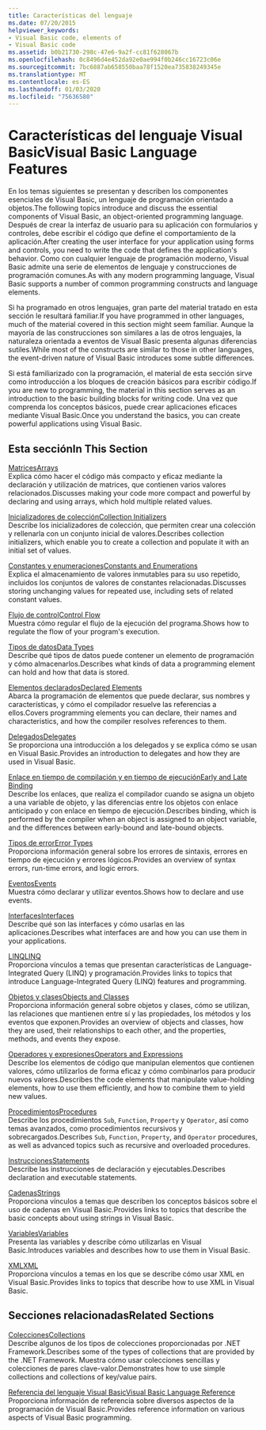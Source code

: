 ```yaml
---
title: Características del lenguaje
ms.date: 07/20/2015
helpviewer_keywords:
- Visual Basic code, elements of
- Visual Basic code
ms.assetid: b0b21730-298c-47e6-9a2f-cc81f628067b
ms.openlocfilehash: 0c8496d4e452da92e0ae994f0b246cc16723c06e
ms.sourcegitcommit: 7bc6887ab658550baa78f1520ea735838249345e
ms.translationtype: MT
ms.contentlocale: es-ES
ms.lasthandoff: 01/03/2020
ms.locfileid: "75636580"
---
```

# <a name="visual-basic-language-features"></a><span data-ttu-id="9cbab-102">Características del lenguaje Visual Basic</span><span class="sxs-lookup"><span data-stu-id="9cbab-102">Visual Basic Language Features</span></span>
<span data-ttu-id="9cbab-103">En los temas siguientes se presentan y describen los componentes esenciales de Visual Basic, un lenguaje de programación orientado a objetos.</span><span class="sxs-lookup"><span data-stu-id="9cbab-103">The following topics introduce and discuss the essential components of Visual Basic, an object-oriented programming language.</span></span> <span data-ttu-id="9cbab-104">Después de crear la interfaz de usuario para su aplicación con formularios y controles, debe escribir el código que define el comportamiento de la aplicación.</span><span class="sxs-lookup"><span data-stu-id="9cbab-104">After creating the user interface for your application using forms and controls, you need to write the code that defines the application's behavior.</span></span> <span data-ttu-id="9cbab-105">Como con cualquier lenguaje de programación moderno, Visual Basic admite una serie de elementos de lenguaje y construcciones de programación comunes.</span><span class="sxs-lookup"><span data-stu-id="9cbab-105">As with any modern programming language, Visual Basic supports a number of common programming constructs and language elements.</span></span>  
  
 <span data-ttu-id="9cbab-106">Si ha programado en otros lenguajes, gran parte del material tratado en esta sección le resultará familiar.</span><span class="sxs-lookup"><span data-stu-id="9cbab-106">If you have programmed in other languages, much of the material covered in this section might seem familiar.</span></span> <span data-ttu-id="9cbab-107">Aunque la mayoría de las construcciones son similares a las de otros lenguajes, la naturaleza orientada a eventos de Visual Basic presenta algunas diferencias sutiles.</span><span class="sxs-lookup"><span data-stu-id="9cbab-107">While most of the constructs are similar to those in other languages, the event-driven nature of Visual Basic introduces some subtle differences.</span></span>  
  
 <span data-ttu-id="9cbab-108">Si está familiarizado con la programación, el material de esta sección sirve como introducción a los bloques de creación básicos para escribir código.</span><span class="sxs-lookup"><span data-stu-id="9cbab-108">If you are new to programming, the material in this section serves as an introduction to the basic building blocks for writing code.</span></span> <span data-ttu-id="9cbab-109">Una vez que comprenda los conceptos básicos, puede crear aplicaciones eficaces mediante Visual Basic.</span><span class="sxs-lookup"><span data-stu-id="9cbab-109">Once you understand the basics, you can create powerful applications using Visual Basic.</span></span>  
  
## <a name="in-this-section"></a><span data-ttu-id="9cbab-110">Esta sección</span><span class="sxs-lookup"><span data-stu-id="9cbab-110">In This Section</span></span>  
 [<span data-ttu-id="9cbab-111">Matrices</span><span class="sxs-lookup"><span data-stu-id="9cbab-111">Arrays</span></span>](../../../visual-basic/programming-guide/language-features/arrays/index.md)  
 <span data-ttu-id="9cbab-112">Explica cómo hacer el código más compacto y eficaz mediante la declaración y utilización de matrices, que contienen varios valores relacionados.</span><span class="sxs-lookup"><span data-stu-id="9cbab-112">Discusses making your code more compact and powerful by declaring and using arrays, which hold multiple related values.</span></span>  
  
 [<span data-ttu-id="9cbab-113">Inicializadores de colección</span><span class="sxs-lookup"><span data-stu-id="9cbab-113">Collection Initializers</span></span>](../../../visual-basic/programming-guide/language-features/collection-initializers/index.md)  
 <span data-ttu-id="9cbab-114">Describe los inicializadores de colección, que permiten crear una colección y rellenarla con un conjunto inicial de valores.</span><span class="sxs-lookup"><span data-stu-id="9cbab-114">Describes collection initializers, which enable you to create a collection and populate it with an initial set of values.</span></span>  
  
 [<span data-ttu-id="9cbab-115">Constantes y enumeraciones</span><span class="sxs-lookup"><span data-stu-id="9cbab-115">Constants and Enumerations</span></span>](../../../visual-basic/programming-guide/language-features/constants-enums/index.md)  
 <span data-ttu-id="9cbab-116">Explica el almacenamiento de valores inmutables para su uso repetido, incluidos los conjuntos de valores de constantes relacionadas.</span><span class="sxs-lookup"><span data-stu-id="9cbab-116">Discusses storing unchanging values for repeated use, including sets of related constant values.</span></span>  
  
 [<span data-ttu-id="9cbab-117">Flujo de control</span><span class="sxs-lookup"><span data-stu-id="9cbab-117">Control Flow</span></span>](../../../visual-basic/programming-guide/language-features/control-flow/index.md)  
 <span data-ttu-id="9cbab-118">Muestra cómo regular el flujo de la ejecución del programa.</span><span class="sxs-lookup"><span data-stu-id="9cbab-118">Shows how to regulate the flow of your program's execution.</span></span>  
  
 [<span data-ttu-id="9cbab-119">Tipos de datos</span><span class="sxs-lookup"><span data-stu-id="9cbab-119">Data Types</span></span>](../../../visual-basic/programming-guide/language-features/data-types/index.md)  
 <span data-ttu-id="9cbab-120">Describe qué tipos de datos puede contener un elemento de programación y cómo almacenarlos.</span><span class="sxs-lookup"><span data-stu-id="9cbab-120">Describes what kinds of data a programming element can hold and how that data is stored.</span></span>  
  
 [<span data-ttu-id="9cbab-121">Elementos declarados</span><span class="sxs-lookup"><span data-stu-id="9cbab-121">Declared Elements</span></span>](../../../visual-basic/programming-guide/language-features/declared-elements/index.md)  
 <span data-ttu-id="9cbab-122">Abarca la programación de elementos que puede declarar, sus nombres y características, y cómo el compilador resuelve las referencias a ellos.</span><span class="sxs-lookup"><span data-stu-id="9cbab-122">Covers programming elements you can declare, their names and characteristics, and how the compiler resolves references to them.</span></span>  
  
 [<span data-ttu-id="9cbab-123">Delegados</span><span class="sxs-lookup"><span data-stu-id="9cbab-123">Delegates</span></span>](../../../visual-basic/programming-guide/language-features/delegates/index.md)  
 <span data-ttu-id="9cbab-124">Se proporciona una introducción a los delegados y se explica cómo se usan en Visual Basic.</span><span class="sxs-lookup"><span data-stu-id="9cbab-124">Provides an introduction to delegates and how they are used in Visual Basic.</span></span>  
  
 [<span data-ttu-id="9cbab-125">Enlace en tiempo de compilación y en tiempo de ejecución</span><span class="sxs-lookup"><span data-stu-id="9cbab-125">Early and Late Binding</span></span>](../../../visual-basic/programming-guide/language-features/early-late-binding/index.md)  
 <span data-ttu-id="9cbab-126">Describe los enlaces, que realiza el compilador cuando se asigna un objeto a una variable de objeto, y las diferencias entre los objetos con enlace anticipado y con enlace en tiempo de ejecución.</span><span class="sxs-lookup"><span data-stu-id="9cbab-126">Describes binding, which is performed by the compiler when an object is assigned to an object variable, and the differences between early-bound and late-bound objects.</span></span>  
  
 [<span data-ttu-id="9cbab-127">Tipos de error</span><span class="sxs-lookup"><span data-stu-id="9cbab-127">Error Types</span></span>](../../../visual-basic/programming-guide/language-features/error-types.md)  
 <span data-ttu-id="9cbab-128">Proporciona información general sobre los errores de sintaxis, errores en tiempo de ejecución y errores lógicos.</span><span class="sxs-lookup"><span data-stu-id="9cbab-128">Provides an overview of syntax errors, run-time errors, and logic errors.</span></span>  
  
 [<span data-ttu-id="9cbab-129">Eventos</span><span class="sxs-lookup"><span data-stu-id="9cbab-129">Events</span></span>](../../../visual-basic/programming-guide/language-features/events/index.md)  
 <span data-ttu-id="9cbab-130">Muestra cómo declarar y utilizar eventos.</span><span class="sxs-lookup"><span data-stu-id="9cbab-130">Shows how to declare and use events.</span></span>  
  
 [<span data-ttu-id="9cbab-131">Interfaces</span><span class="sxs-lookup"><span data-stu-id="9cbab-131">Interfaces</span></span>](../../../visual-basic/programming-guide/language-features/interfaces/index.md)  
 <span data-ttu-id="9cbab-132">Describe qué son las interfaces y cómo usarlas en las aplicaciones.</span><span class="sxs-lookup"><span data-stu-id="9cbab-132">Describes what interfaces are and how you can use them in your applications.</span></span>  
  
 [<span data-ttu-id="9cbab-133">LINQ</span><span class="sxs-lookup"><span data-stu-id="9cbab-133">LINQ</span></span>](../../../visual-basic/programming-guide/language-features/linq/index.md)  
 <span data-ttu-id="9cbab-134">Proporciona vínculos a temas que presentan características de Language-Integrated Query (LINQ) y programación.</span><span class="sxs-lookup"><span data-stu-id="9cbab-134">Provides links to topics that introduce Language-Integrated Query (LINQ) features and programming.</span></span>  
  
 [<span data-ttu-id="9cbab-135">Objetos y clases</span><span class="sxs-lookup"><span data-stu-id="9cbab-135">Objects and Classes</span></span>](../../../visual-basic/programming-guide/language-features/objects-and-classes/index.md)  
 <span data-ttu-id="9cbab-136">Proporciona información general sobre objetos y clases, cómo se utilizan, las relaciones que mantienen entre sí y las propiedades, los métodos y los eventos que exponen.</span><span class="sxs-lookup"><span data-stu-id="9cbab-136">Provides an overview of objects and classes, how they are used, their relationships to each other, and the properties, methods, and events they expose.</span></span>  
  
 [<span data-ttu-id="9cbab-137">Operadores y expresiones</span><span class="sxs-lookup"><span data-stu-id="9cbab-137">Operators and Expressions</span></span>](../../../visual-basic/programming-guide/language-features/operators-and-expressions/index.md)  
 <span data-ttu-id="9cbab-138">Describe los elementos de código que manipulan elementos que contienen valores, cómo utilizarlos de forma eficaz y cómo combinarlos para producir nuevos valores.</span><span class="sxs-lookup"><span data-stu-id="9cbab-138">Describes the code elements that manipulate value-holding elements, how to use them efficiently, and how to combine them to yield new values.</span></span>  
  
 [<span data-ttu-id="9cbab-139">Procedimientos</span><span class="sxs-lookup"><span data-stu-id="9cbab-139">Procedures</span></span>](../../../visual-basic/programming-guide/language-features/procedures/index.md)  
 <span data-ttu-id="9cbab-140">Describe los procedimientos `Sub`, `Function`, `Property` y `Operator`, así como temas avanzados, como procedimientos recursivos y sobrecargados.</span><span class="sxs-lookup"><span data-stu-id="9cbab-140">Describes `Sub`, `Function`, `Property`, and `Operator` procedures, as well as advanced topics such as recursive and overloaded procedures.</span></span>  
  
 [<span data-ttu-id="9cbab-141">Instrucciones</span><span class="sxs-lookup"><span data-stu-id="9cbab-141">Statements</span></span>](../../../visual-basic/programming-guide/language-features/statements.md)  
 <span data-ttu-id="9cbab-142">Describe las instrucciones de declaración y ejecutables.</span><span class="sxs-lookup"><span data-stu-id="9cbab-142">Describes declaration and executable statements.</span></span>  
  
 [<span data-ttu-id="9cbab-143">Cadenas</span><span class="sxs-lookup"><span data-stu-id="9cbab-143">Strings</span></span>](../../../visual-basic/programming-guide/language-features/strings/index.md)  
 <span data-ttu-id="9cbab-144">Proporciona vínculos a temas que describen los conceptos básicos sobre el uso de cadenas en Visual Basic.</span><span class="sxs-lookup"><span data-stu-id="9cbab-144">Provides links to topics that describe the basic concepts about using strings in Visual Basic.</span></span>  
  
 [<span data-ttu-id="9cbab-145">Variables</span><span class="sxs-lookup"><span data-stu-id="9cbab-145">Variables</span></span>](../../../visual-basic/programming-guide/language-features/variables/index.md)  
 <span data-ttu-id="9cbab-146">Presenta las variables y describe cómo utilizarlas en Visual Basic.</span><span class="sxs-lookup"><span data-stu-id="9cbab-146">Introduces variables and describes how to use them in Visual Basic.</span></span>  
  
 [<span data-ttu-id="9cbab-147">XML</span><span class="sxs-lookup"><span data-stu-id="9cbab-147">XML</span></span>](../../../visual-basic/programming-guide/language-features/xml/index.md)  
 <span data-ttu-id="9cbab-148">Proporciona vínculos a temas en los que se describe cómo usar XML en Visual Basic.</span><span class="sxs-lookup"><span data-stu-id="9cbab-148">Provides links to topics that describe how to use XML in Visual Basic.</span></span>  
  
## <a name="related-sections"></a><span data-ttu-id="9cbab-149">Secciones relacionadas</span><span class="sxs-lookup"><span data-stu-id="9cbab-149">Related Sections</span></span>

 [<span data-ttu-id="9cbab-150">Colecciones</span><span class="sxs-lookup"><span data-stu-id="9cbab-150">Collections</span></span>](../../../visual-basic/programming-guide/concepts/collections.md)  
 <span data-ttu-id="9cbab-151">Describe algunos de los tipos de colecciones proporcionadas por .NET Framework.</span><span class="sxs-lookup"><span data-stu-id="9cbab-151">Describes some of the types of collections that are provided by the .NET Framework.</span></span> <span data-ttu-id="9cbab-152">Muestra cómo usar colecciones sencillas y colecciones de pares clave-valor.</span><span class="sxs-lookup"><span data-stu-id="9cbab-152">Demonstrates how to use simple collections and collections of key/value pairs.</span></span>  
  
 [<span data-ttu-id="9cbab-153">Referencia del lenguaje Visual Basic</span><span class="sxs-lookup"><span data-stu-id="9cbab-153">Visual Basic Language Reference</span></span>](../../../visual-basic/language-reference/index.md)  
 <span data-ttu-id="9cbab-154">Proporciona información de referencia sobre diversos aspectos de la programación de Visual Basic.</span><span class="sxs-lookup"><span data-stu-id="9cbab-154">Provides reference information on various aspects of Visual Basic programming.</span></span>
